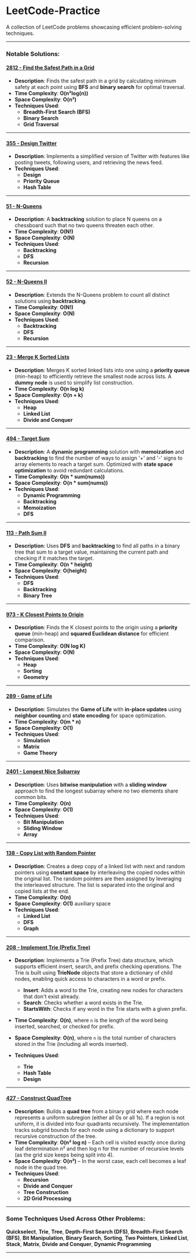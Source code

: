 # LeetCode-Practice

A collection of LeetCode problems showcasing efficient problem-solving techniques.

---

### **Notable Solutions:**

#### **[2812 - Find the Safest Path in a Grid](https://github.com/HaicoMaters/LeetCode-Practice/tree/main/2812-FindtheSafestPathinaGrid)**
- **Description**: Finds the safest path in a grid by calculating minimum safety at each point using **BFS** and **binary search** for optimal traversal.  
- **Time Complexity**: **O(n²log(n))**  
- **Space Complexity**: **O(n²)**
- **Techniques Used**:  
  - **Breadth-First Search (BFS)**
  - **Binary Search**
  - **Grid Traversal**

---

#### **[355 - Design Twitter](https://github.com/HaicoMaters/LeetCode-Practice/tree/main/355-DesignTwitter)**
- **Description**: Implements a simplified version of Twitter with features like posting tweets, following users, and retrieving the news feed.  
- **Techniques Used**:  
  - **Design**
  - **Priority Queue**
  - **Hash Table**

---

#### **[51 - N-Queens](https://github.com/HaicoMaters/LeetCode-Practice/tree/main/51-N-Queens)**
- **Description**: A **backtracking** solution to place N queens on a chessboard such that no two queens threaten each other.  
- **Time Complexity**: **O(N!)**  
- **Space Complexity**: **O(N)**
- **Techniques Used**:  
  - **Backtracking**
  - **DFS**  
  - **Recursion**

---

#### **[52 - N-Queens II](https://github.com/HaicoMaters/LeetCode-Practice/tree/main/52-N-QueensII)**
- **Description**: Extends the N-Queens problem to count all distinct solutions using **backtracking**.  
- **Time Complexity**: **O(N!)**  
- **Space Complexity**: **O(N)**
- **Techniques Used**:  
  - **Backtracking**
  - **DFS**
  - **Recursion**

---

#### **[23 - Merge K Sorted Lists](https://github.com/HaicoMaters/LeetCode-Practice/tree/main/23-MergekSortedLists)**
- **Description**: Merges K sorted linked lists into one using a **priority queue** (min-heap) to efficiently retrieve the smallest node across lists. A **dummy node** is used to simplify list construction.  
- **Time Complexity**: **O(n log k)**  
- **Space Complexity**: **O(n + k)**
- **Techniques Used**:  
  - **Heap**
  - **Linked List**
  - **Divide and Conquer**

---

#### **[494 - Target Sum](https://github.com/HaicoMaters/LeetCode-Practice/tree/main/494-TargetSum)**
- **Description**: A **dynamic programming** solution with **memoization** and **backtracking** to find the number of ways to assign '+' and '-' signs to array elements to reach a target sum. Optimized with **state space optimization** to avoid redundant calculations.  
- **Time Complexity**: **O(n * sum(nums))**  
- **Space Complexity**: **O(n * sum(nums))**
- **Techniques Used**:  
  - **Dynamic Programming**
  - **Backtracking**
  - **Memoization**
  - **DFS**

---

#### **[113 - Path Sum II](https://github.com/HaicoMaters/LeetCode-Practice/tree/main/113-PathSumII)**
- **Description**: Uses **DFS** and **backtracking** to find all paths in a binary tree that sum to a target value, maintaining the current path and checking if it matches the target.  
- **Time Complexity**: **O(n * height)**  
- **Space Complexity**: **O(height)**
- **Techniques Used**:  
  - **DFS**
  - **Backtracking**
  - **Binary Tree**

---

#### **[973 - K Closest Points to Origin](https://github.com/HaicoMaters/LeetCode-Practice/tree/main/973-KClosestPointstoOrigin)**
- **Description**: Finds the K closest points to the origin using a **priority queue** (min-heap) and **squared Euclidean distance** for efficient comparison.  
- **Time Complexity**: **O(N log K)**  
- **Space Complexity**: **O(N)**
- **Techniques Used**:  
  - **Heap**
  - **Sorting**
  - **Geometry**

---

#### **[289 - Game of Life](https://github.com/HaicoMaters/LeetCode-Practice/tree/main/289-GameofLife)**
- **Description**: Simulates the **Game of Life** with **in-place updates** using **neighbor counting** and **state encoding** for space optimization.  
- **Time Complexity**: **O(m * n)**  
- **Space Complexity**: **O(1)**
- **Techniques Used**:  
  - **Simulation**
  - **Matrix**
  - **Game Theory**

---

#### **[2401 - Longest Nice Subarray](https://github.com/HaicoMaters/LeetCode-Practice/tree/main/2401-LongestNiceSubarray)**
- **Description**: Uses **bitwise manipulation** with a **sliding window** approach to find the longest subarray where no two elements share common bits.  
- **Time Complexity**: **O(n)**  
- **Space Complexity**: **O(1)**
- **Techniques Used**:  
  - **Bit Manipulation**
  - **Sliding Window**
  - **Array**

---

#### **[138 - Copy List with Random Pointer](https://github.com/HaicoMaters/LeetCode-Practice/tree/main/138-CopyListwithRandomPointer)**
- **Description**: Creates a deep copy of a linked list with next and random pointers using **constant space** by interleaving the copied nodes within the original list. The random pointers are then assigned by leveraging the interleaved structure. The list is separated into the original and copied lists at the end.  
- **Time Complexity**: **O(n)**  
- **Space Complexity**: **O(1)** auxiliary space
- **Techniques Used**:  
  - **Linked List**
  - **DFS**
  - **Graph**
 

---

#### **[208 - Implement Trie (Prefix Tree)](https://github.com/HaicoMaters/LeetCode-Practice/tree/main/208-ImplementTrie(PrefixTree))**
- **Description**: Implements a Trie (Prefix Tree) data structure, which supports efficient insert, search, and prefix checking operations. The Trie is built using **TrieNode** objects that store a dictionary of child nodes, enabling quick access to characters in a word or prefix.  
  - **Insert**: Adds a word to the Trie, creating new nodes for characters that don't exist already.
  - **Search**: Checks whether a word exists in the Trie.
  - **StartsWith**: Checks if any word in the Trie starts with a given prefix.
  
- **Time Complexity**: **O(n)**, where `n` is the length of the word being inserted, searched, or checked for prefix.
- **Space Complexity**: **O(n)**, where `n` is the total number of characters stored in the Trie (including all words inserted).
- **Techniques Used**:  
  - **Trie**
  - **Hash Table**
  - **Design**

---

#### **[427 - Construct QuadTree](https://github.com/HaicoMaters/LeetCode-Practice/tree/main/427-ConstructQuadTree)**
- **Description**: Builds a **quad tree** from a binary grid where each node represents a uniform subregion (either all 0s or all 1s). If a region is not uniform, it is divided into four quadrants recursively. The implementation tracks subgrid bounds for each node using a dictionary to support recursive construction of the tree.
- **Time Complexity**: **O(n² log n)** – Each cell is visited exactly once during leaf determination n² and then log n for the number of recursive levels (as the grid size keeps being split into 4).
- **Space Complexity**: **O(n²)** – In the worst case, each cell becomes a leaf node in the quad tree.
- **Techniques Used**:  
  - **Recursion**  
  - **Divide and Conquer**  
  - **Tree Construction**  
  - **2D Grid Processing**

---

### **Some Techniques Used Across Other Problems:**

**Quickselect**, **Trie**, **Tree**, **Depth-First Search (DFS)**, **Breadth-First Search (BFS)**, **Bit Manipulation**, **Binary Search**, **Sorting**, **Two Pointers**, **Linked List**, **Stack**, **Matrix**, **Divide and Conquer**, **Dynamic Programming**

---

